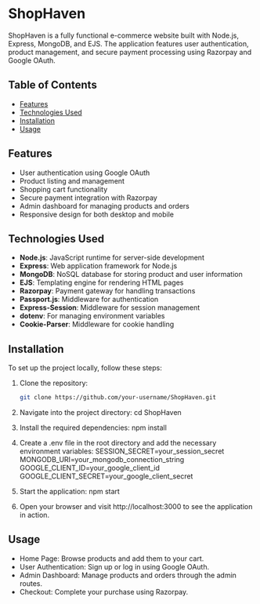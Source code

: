 # ShopHaven

ShopHaven is a fully functional e-commerce website built with Node.js, Express, MongoDB, and EJS. The application features user authentication, product management, and secure payment processing using Razorpay and Google OAuth.

## Table of Contents

- [Features](#features)
- [Technologies Used](#technologies-used)
- [Installation](#installation)
- [Usage](#usage)

## Features

- User authentication using Google OAuth
- Product listing and management
- Shopping cart functionality
- Secure payment integration with Razorpay
- Admin dashboard for managing products and orders
- Responsive design for both desktop and mobile

## Technologies Used

- **Node.js**: JavaScript runtime for server-side development
- **Express**: Web application framework for Node.js
- **MongoDB**: NoSQL database for storing product and user information
- **EJS**: Templating engine for rendering HTML pages
- **Razorpay**: Payment gateway for handling transactions
- **Passport.js**: Middleware for authentication
- **Express-Session**: Middleware for session management
- **dotenv**: For managing environment variables
- **Cookie-Parser**: Middleware for cookie handling

## Installation

To set up the project locally, follow these steps:

1. Clone the repository:
   ```bash
   git clone https://github.com/your-username/ShopHaven.git

2. Navigate into the project directory:
     cd ShopHaven

3. Install the required dependencies:
     npm install

4. Create a .env file in the root directory and add the necessary environment variables:
      SESSION_SECRET=your_session_secret
      MONGODB_URI=your_mongodb_connection_string
      GOOGLE_CLIENT_ID=your_google_client_id
      GOOGLE_CLIENT_SECRET=your_google_client_secret

5. Start the application:
    npm start

6. Open your browser and visit http://localhost:3000 to see the application in action.

## Usage
- Home Page: Browse products and add them to your cart.
- User Authentication: Sign up or log in using Google OAuth.
- Admin Dashboard: Manage products and orders through the admin routes.
- Checkout: Complete your purchase using Razorpay.
